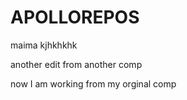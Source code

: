 # APOLLOREPOS
maima
kjhkhkhk


another edit from another comp


now I am working from my orginal comp
